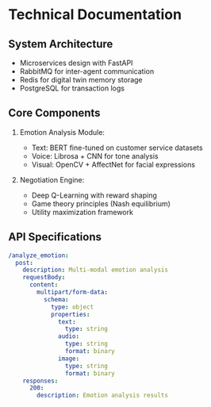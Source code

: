 # Technical Documentation

## System Architecture
- Microservices design with FastAPI
- RabbitMQ for inter-agent communication  
- Redis for digital twin memory storage
- PostgreSQL for transaction logs

## Core Components
1. Emotion Analysis Module:
   - Text: BERT fine-tuned on customer service datasets
   - Voice: Librosa + CNN for tone analysis
   - Visual: OpenCV + AffectNet for facial expressions

2. Negotiation Engine:
   - Deep Q-Learning with reward shaping
   - Game theory principles (Nash equilibrium)
   - Utility maximization framework

## API Specifications
```yaml
/analyze_emotion:
  post:
    description: Multi-modal emotion analysis
    requestBody:
      content:
        multipart/form-data:
          schema:
            type: object  
            properties:
              text: 
                type: string
              audio:
                type: string
                format: binary
              image: 
                type: string
                format: binary
    responses:
      200:
        description: Emotion analysis results
